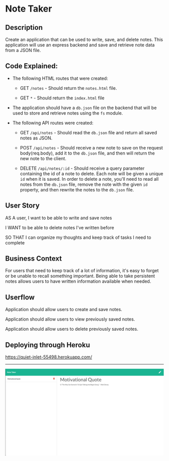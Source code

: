 # Note Taker

## Description

Create an application that can be used to write, save, and delete notes. This application will use an express backend and save and retrieve note data from a JSON file.

## Code Explained:

* The following HTML routes that were created:

  * GET `/notes` - Should return the `notes.html` file.

  * GET `*` - Should return the `index.html` file

* The application should have a `db.json` file on the backend that will be used to store and retrieve notes using the `fs` module.

* The following API routes were created:

  * GET `/api/notes` - Should read the `db.json` file and return all saved notes as JSON.

  * POST `/api/notes` - Should receive a new note to save on the request body(req.body), add it to the `db.json` file, and then will return the new note to the client.

  * DELETE `/api/notes/:id` - Should receive a query parameter containing the id of a note to delete. Each note will be given a unique `id` when it is saved. In order to delete a note, you'll need to read all notes from the `db.json` file, remove the note with the given `id` property, and then rewrite the notes to the `db.json` file.

## User Story

AS A user, I want to be able to write and save notes

I WANT to be able to delete notes I've written before

SO THAT I can organize my thoughts and keep track of tasks I need to complete

## Business Context

For users that need to keep track of a lot of information, it's easy to forget or be unable to recall something important. Being able to take persistent notes allows users to have written information available when needed.

## Userflow

Application should allow users to create and save notes.

Application should allow users to view previously saved notes.

Application should allow users to delete previously saved notes.

## Deploying through Heroku
https://quiet-inlet-55498.herokuapp.com/

- - -

![demo](./public/assets/images/demo.png)
